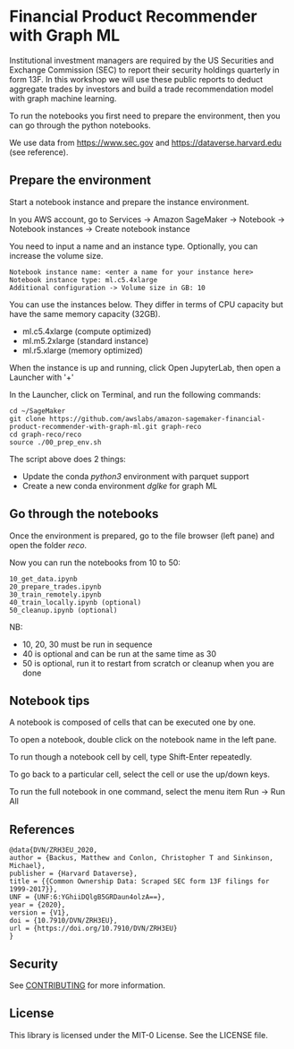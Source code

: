 # Financial Product Recommender with Graph ML

Institutional investment managers are required by the US Securities and Exchange Commission (SEC) 
to report their security holdings quarterly in form 13F.
In this workshop we will use these public reports to deduct aggregate trades by investors and 
build a trade recommendation model with graph machine learning.

To run the notebooks you first need to prepare the environment, then you can go through the python notebooks.

We use data from https://www.sec.gov and https://dataverse.harvard.edu (see reference).


## Prepare the environment

Start a notebook instance and prepare the instance environment.

In you AWS account, go to Services -> Amazon SageMaker -> Notebook -> Notebook instances -> Create notebook instance 

You need to input a name and an instance type. Optionally, you can increase the volume size. 
```
Notebook instance name: <enter a name for your instance here>
Notebook instance type: ml.c5.4xlarge
Additional configuration -> Volume size in GB: 10
```

You can use the instances below. They differ in terms of CPU capacity but have the same memory capacity (32GB).

- ml.c5.4xlarge (compute optimized)
- ml.m5.2xlarge (standard instance)
- ml.r5.xlarge (memory optimized)


When the instance is up and running, click Open JupyterLab, then open a Launcher with '+'

In the Launcher, click on Terminal, and run the following commands:

```
cd ~/SageMaker 
git clone https://github.com/awslabs/amazon-sagemaker-financial-product-recommender-with-graph-ml.git graph-reco
cd graph-reco/reco   
source ./00_prep_env.sh
```

The script above does 2 things:

- Update the conda *python3* environment with parquet support
- Create a new conda environment *dglke* for graph ML


## Go through the notebooks

Once the environment is prepared, go to the file browser (left pane) and open the folder *reco*.

Now you can run the notebooks from 10 to 50:

```
10_get_data.ipynb
20_prepare_trades.ipynb
30_train_remotely.ipynb
40_train_locally.ipynb (optional)
50_cleanup.ipynb (optional)
```

NB:
- 10, 20, 30 must be run in sequence
- 40 is optional and can be run at the same time as 30
- 50 is optional, run it to restart from scratch or cleanup when you are done

## Notebook tips

A notebook is composed of cells that can be executed one by one. 

To open a notebook, double click on the notebook name in the left pane.

To run though a notebook cell by cell, type Shift-Enter repeatedly.

To go back to a particular cell, select the cell or use the up/down keys.

To run the full notebook in one command, select the menu item Run -> Run All

## References

```
@data{DVN/ZRH3EU_2020,
author = {Backus, Matthew and Conlon, Christopher T and Sinkinson, Michael},
publisher = {Harvard Dataverse},
title = {{Common Ownership Data: Scraped SEC form 13F filings for 1999-2017}},
UNF = {UNF:6:YGhiiDQlgB5GRDaun4olzA==},
year = {2020},
version = {V1},
doi = {10.7910/DVN/ZRH3EU},
url = {https://doi.org/10.7910/DVN/ZRH3EU}
}
```

## Security

See [CONTRIBUTING](CONTRIBUTING.md#security-issue-notifications) for more information.

## License

This library is licensed under the MIT-0 License. See the LICENSE file.

